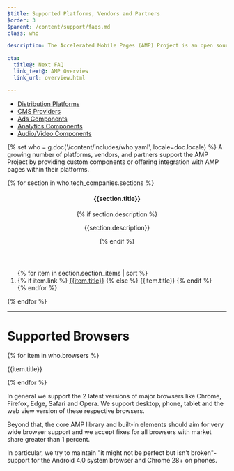 ```yaml
---
$title: Supported Platforms, Vendors and Partners
$order: 3
$parent: /content/support/faqs.md
class: who

description: The Accelerated Mobile Pages (AMP) Project is an open source initiative that makes it easy for publishers to create mobile-friendly content once and have it load instantly everywhere. – Accelerated Mobile Pages Project

cta:
  title@: Next FAQ
  link_text@: AMP Overview
  link_url: overview.html

---
```

<div class="toc">
  <ul>
    <li><a href="#distribution-platforms">Distribution Platforms</a></li>
    <li><a href="#cms-providers">CMS Providers</a></li>
    <li><a href="#ads-components">Ads Components</a></li>
    <li><a href="#analytics-components">Analytics Components</a></li>
    <li><a href="#audio-video-components">Audio/Video Components</a></li>
  </ul>
</div>

{% set who = g.doc('/content/includes/who.yaml', locale=doc.locale) %}
A growing number of platforms, vendors, and partners support the AMP Project by providing custom components or offering integration with AMP pages within their platforms.

<div class="who-container">
  <amp-accordion>
  {% for section in who.tech_companies.sections %}
    <section id="{{section.title|slug}}" {% if loop.index == 1 %}expanded{% endif %}>
      <header class="accordion-header">
        <h4 class="accordion-title">{{section.title}}</h4>
        {% if section.description %}<p>{{section.description}}</p>{% endif %}
      </header>
      <div class="accordion-content">
        <ol class="item-container">
        {% for item in section.section_items | sort %}
          <li class="item">
            {% if item.link %}
              <a href="{{item.link}}">{{item.title}}</a>
            {% else %}
              {{item.title}}
            {% endif %}
          </li>
        {% endfor %}
        </ol>
      </div>
    </section>
  {% endfor %}
  </amp-accordion>
</div>

<hr>

# Supported Browsers

<div class="browser-container">
{% for item in who.browsers %}
  <div class="browser">
    <amp-img width="75"
        height="75"
        layout="responsive"
        src="{{item.img}}"></amp-img>
    <p class="browser-title">{{item.title}}</p>
  </div>
{% endfor %}
</div>

In general we support the 2 latest versions of major browsers like Chrome, Firefox, Edge, Safari and Opera. We support desktop, phone, tablet and the web view version of these respective browsers.

Beyond that, the core AMP library and built-in elements should aim for very wide browser support and we accept fixes for all browsers with market share greater than 1 percent.

In particular, we try to maintain "it might not be perfect but isn't broken"-support for the Android 4.0 system browser and Chrome 28+ on phones.
